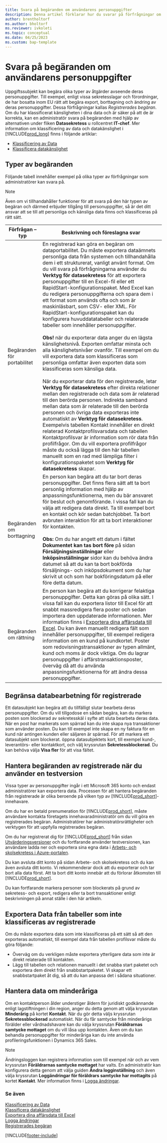 ```yaml
---
title: Svara på begäranden om användarens personuppgifter
description: Denna artikel förklarar hur du svarar på förfrågningar om personuppgifter.
author: brentholtorf
ms.author: bholtorf
ms.reviewer: ivkoleti
ms.topic: conceptual
ms.date: 04/25/2023
ms.custom: bap-template
---
```


# <a name="responding-to-requests-about-users-personal-data"></a>Svara på begäranden om användarens personuppgifter

Uppgiftssubjekt kan begära olika typer av åtgärder avseende deras personuppgifter. Till exempel, enligt vissa sekretesslagar och förordningar, de har bosatta inom EU rätt att begära export, borttagning och ändring av deras personuppgifter. Dessa förfrågningar kallas *Registrerades begäran*. Om du har klassificerat känsligheten i dina data och är säker på att de är korrekta, kan en administratör svara på begäranden med hjälp av alternativen under fliken **Datasekretess** u rollcentret **IT-chef**. Mer information om klassificering av data och datakänslighet i [!INCLUDE[prod_long](includes/prod_long.md)] finns i följande artiklar:

* [Klassificering av Data](/dynamics-nav/classifying-data?toc=/dynamics365/business-central/toc.json) 
* [Klassificera datakänslighet](admin-classifying-data-sensitivity.md)  

## <a name="types-of-requests"></a>Typer av begäranden

Följande tabell innehåller exempel på olika typer av förfrågningar som administratörer kan svara på.

> [!Note]
> Även om vi tillhandahåller funktioner för att svara på den här typen av begäran och därmed erbjuder tillgång till personuppgifter, så är det ditt ansvar att se till att personliga och känsliga data finns och klassificeras på rätt sätt.

|Förfrågan – typ|Beskrivning och föreslagna svar|
|-----|-----|
|Begäranden för portabilitet|En registrerad kan göra en begäran om dataportabilitet. Du måste exportera dataämnets personliga data från systemen och tillhandahålla dem i ett strukturerat, vanligt använt format. Om du vill svara på förfrågningarna använder du **Verktyg för datasekretess** för att exportera personuppgifter till en Excel-fil eller ett RapidStart-konfigurationspaket. Med Excel kan du redigera personuppgifterna och spara dem i ett format som används ofta och som är maskinläsbart, som CSV- eller XML. För RapidStart-konfigurationspaket kan du konfigurera huvuddatatabeller och relaterade tabeller som innehåller personuppgifter. <br><br> **Obs!** när du exporterar data anger du en lägsta känslighetsnivå. Exporten omfattar minsta och alla känslighetsnivåer ovanför. Till exempel om du vill exportera data som klassificeras som personliga omfattar även exporten data som klassificeras som känsliga data. <br><br>När du exporterar data för den registrerade, letar **Verktyg för datasekretess** efter direkta relationer mellan den registrerade och data som är relaterad till den berörda personen. Indirekta samband mellan data som är relaterade till den berörda personen och övriga data exporteras inte automatiskt av **Verktyg för datasekretess**. Exempelvis tabellen Kontakt innehåller en direkt relaterad Kontaktprofilsvarsdata och tabellen Kontaktprofilsvar är information som rör data från profilfrågor. Om du vill exportera profilfrågor måste du också lägga till den här tabellen manuellt som en rad med lämpliga filter i konfigurationspaketet som **Verktyg för datasekretess** skapar.|
|Begäranden om borttagning|En person kan begära att du tar bort deras personuppgifter. Det finns flera sätt att ta bort personlig information med hjälp av anpassningsfunktionerna, men du bär ansvaret för beslut och genomförande. I vissa fall kan du välja att redigera data direkt. Ta till exempel bort en kontakt och kör sedan batchjobbet. Ta bort avbruten interaktion för att ta bort interaktioner för kontakten. <br><br> **Obs:** Om du har angett ett datum i fältet **Dokumentet kan tas bort före** på sidan **Försäljningsinställningar** eller **Inköpsinställningar** sidor kan du behöva ändra datumet så att du kan ta bort bokförda försäljnings- och inköpsdokument som du har skrivit ut och som har bokföringsdatum på eller före detta datum.|
|Begäranden om rättning|En person kan begära att du korrigerar felaktiga personuppgifter. Detta kan göras på olika sätt. I vissa fall kan du exportera listor till Excel för att snabbt massredigera flera poster och sedan importera den uppdaterade informationen. Mer information finns i [Exportera dina affärsdata till Excel](about-export-data.md). Du kan även manuellt redigera fält som innehåller personuppgifter, till exempel redigera information om en kund på kundkortet. Poster som redovisningstransaktioner av typen allmänt, kund och moms är dock viktiga. Om du lagrar personuppgifter i affärstransaktionsposter, överväg då att du använda anpassningsfunktionerna för att ändra dessa personuppgifter.|

## <a name="restrict-data-processing-for-a-data-subject"></a>Begränsa databearbetning för registrerade

Ett datasubjekt kan begära att du tillfälligt slutar bearbeta deras personuppgifter. Om du vill tillgodose en sådan begära, kan du markera posten som blockerad av sekretesskäl i syfte att sluta bearbeta deras data. När en post har markerats som spärrad kan du inte skapa nya transaktioner som använder posten. Du kan till exempel inte skapa en ny faktura för en kund när antingen kunden eller säljaren är spärrad. För att markera ett datasubjekt som blockerat. öppna datasubjektets kort, till exempel kund-, leverantörs- eller kontaktkort, och välj kryssrutan **Sekretessblockerad**. Du kan behöva välja **Visa fler** för att visa fältet.  

## <a name="handling-data-subject-requests-when-using-a-trial-version"></a>Hantera begäranden av registrerade när du använder en testversion

Vissa typer av personuppgifter ingår i ett Microsoft 365 konto och endast administratörer kan exportera data. Processen för att hantera begäranden från registrerade är olika beroende på vilken typ av [!INCLUDE[prod_short](includes/prod_short.md)]-innehavare.

Om du har en betald prenumeration för [!INCLUDE[prod_short](includes/prod_short.md)], måste användare kontakta företagets innehavaradministratör om du vill göra en registrerades begäran. Administratörer har administratörsrättigheter och verktygen för att uppfylla registrerades begäran.

Om du har registrerat dig för [!INCLUDE[prod_short](includes/prod_short.md)] från sidan [Utvärderingsversioner](https://trials.dynamics.com/) och du fortfarande använder testversionen, kan användare ladda ner och exportera sina egna data i [Arbets- och skolsekretess i Azure-portalen](https://portal.azure.com#blade/Microsoft_AAD_IAM/GDPRViralBlade).

Du kan avsluta ditt konto på sidan Arbete- och skolsekretess och du kan även avsluta ditt konto. Vi rekommenderar dock att du exporterar och tar bort alla data först. Att ta bort ditt konto innebär att du förlorar åtkomsten till [!INCLUDE[prod_short](includes/prod_short.md)].

Du kan fortfarande markera personer som blockerats på grund av sekretess- och export, redigera eller ta bort transaktioner enligt beskrivningen på annat ställe i den här artikeln.  

## <a name="exporting-data-from-tables-not-classified-by-data-subject"></a>Exportera Data från tabeller som inte klassificeras av registrerade

Om du måste exportera data som inte klassificeras på ett sätt så att den exporteras automatiskt, till exempel data från tabellen profilsvar måste du göra följande:

* Överväg om du verkligen måste exportera ytterligare data som inte är direkt relaterade till kontakten.
* Lägg till tabellen och relationen manuellt i det snabba start paketet och exportera dem direkt från snabbstartpaketet. Vi skapar ett snabbstartpaket åt dig, så att du kan anpassa det i sådana situationer.

## <a name="handling-data-about-minors"></a>Hantera data om minderåriga

Om en kontaktperson ålder understiger åldern för juridiskt godkännande enligt lagstiftningen i din region, anger du detta genom att välja kryssrutan **Minderårig** på kortet **Kontakt**. När du gör detta väljs kryssrutan **Sekretessblockerad** automatiskt. När du får samtycke från minderårigs förälder eller vårdnadshavare kan du välja kryssrutan **Föräldrarnas samtycke mottaget** om du vill låsa upp kontakten. Även om du kan behandla personuppgifter för minderåriga kan du inte använda profileringsfunktionen i Dynamics 365 Sales.

> [!Note]
> Ändringsloggen kan registrera information som till exempel när och av vem kryssrutan **Föräldrarnas samtycke mottaget** har valts. En administratör kan konfigurera detta genom att välja guiden **Ändra logginställning** och även välja kryssrutan **Loggändringar för föräldrars samtycke har mottagits** på kortet **Kontakt**. Mer information finns i [Logga ändringar](across-log-changes.md).  

### <a name="see-also"></a>Se även

[Klassificering av Data](/dynamics-nav/classifying-data?toc=/dynamics365/business-central/toc.json)  
[Klassificera datakänslighet](admin-classifying-data-sensitivity.md)  
[Exportera dina affärsdata till Excel](about-export-data.md)  
[Logga ändringar](across-log-changes.md)  
[Registrerades begäran](/microsoft-365/compliance/gdpr-data-subject-requests)  

[!INCLUDE[footer-include](includes/footer-banner.md)]
